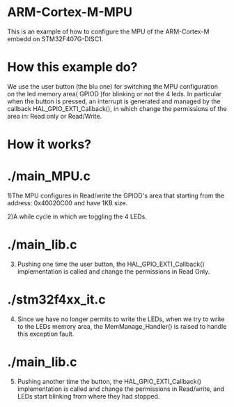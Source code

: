 # ARM-Cortex-M-MPU

This is an example of how to configure the MPU of the ARM-Cortex-M embedd on STM32F407G-DISC1.

# How this example do?
We use the user button (the blu one) for switching the MPU configuration on the led memory area( GPIOD )for blinking or not the 4 leds.
In particular when the button is pressed, an interrupt is generated and managed by the callback HAL_GPIO_EXTI_Callback(), in which change the permissions of the area in: Read only or Read/Write.

# How it works?

# ./main_MPU.c
1)The MPU configures in Read/write the GPIOD's area that starting from the address: 0x40020C00 and have 1KB size.

2)A while cycle in which we toggling the 4 LEDs.

# ./main_lib.c
3) Pushing one time the user button, the HAL_GPIO_EXTI_Callback() implementation is called and change the permissions in Read Only.

# ./stm32f4xx_it.c
4) Since we have no longer permits to write the LEDs, when we try to write to the LEDs memory area, the MemManage_Handler() is raised to handle this exception fault.

# ./main_lib.c 
5) Pushing another time the button, the HAL_GPIO_EXTI_Callback() implementation is called and change the permissions in Read/write, and LEDs start blinking from where they had stopped.
